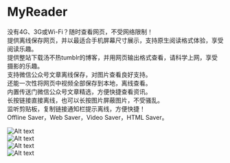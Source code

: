 # MyReader

没有4G、3G或Wi-Fi？随时查看网页，不受网络限制！<br/>
提供离线保存网页，并以最适合手机屏幕尺寸展示，支持原生阅读格式体验，享受阅读乐趣。<br/>
提供整站下载汤不热tumblr的博客，并用网页输出格式查看，请科学上网，享受摄影的乐趣。<br/>
支持微信公众号文章离线保存，对图片查看良好支持。<br/>
还能一次性将网页中视频全部保存到本地，离线查看。<br/>
内置传送门微信公众号文章精选，方便快捷查看资讯。<br/>
长按链接直接离线，也可以长按图片屏蔽图片，不受骚乱。<br/>
监听剪贴板，复制链接通知栏提示离线，方便快捷！<br/>
Offline Saver，Web Saver，Video Saver，HTML Saver。

![Alt text](/Screenshots/Screenshot1_960.png "读乐乐截屏")<br/>
![Alt text](/Screenshots/Screenshot2_960.png "读乐乐截屏")<br/>
![Alt text](/Screenshots/Screenshot3_960.png "读乐乐截屏")<br/>
![Alt text](/Screenshots/Screenshot4_960.png "读乐乐截屏")<br/>
